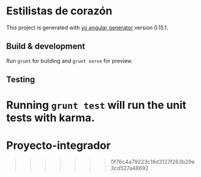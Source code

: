# Estilistas de corazón

This project is generated with [yo angular generator](https://github.com/yeoman/generator-angular)
version 0.15.1.

## Build & development

Run `grunt` for building and `grunt serve` for preview.

## Testing

Running `grunt test` will run the unit tests with karma.
=======
# Proyecto-integrador
>>>>>>> 0f76c4a79223c18d3127f263b29e3cd527a48692
